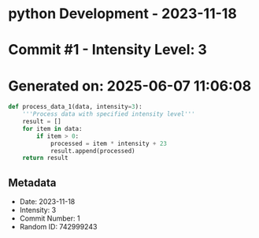 ﻿# python Development - 2023-11-18
# Commit #1 - Intensity Level: 3
# Generated on: 2025-06-07 11:06:08
```python
def process_data_1(data, intensity=3):
    '''Process data with specified intensity level'''
    result = []
    for item in data:
        if item > 0:
            processed = item * intensity + 23
            result.append(processed)
    return result
```
## Metadata
- Date: 2023-11-18
- Intensity: 3
- Commit Number: 1
- Random ID: 742999243
